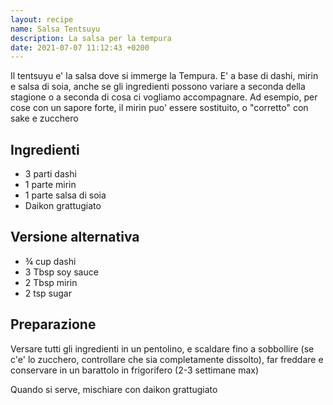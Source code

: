 ```yaml
---
layout: recipe
name: Salsa Tentsuyu
description: La salsa per la tempura
date: 2021-07-07 11:12:43 +0200
---
```


Il tentsuyu e' la salsa dove si immerge la Tempura. E' a base di dashi, mirin e salsa di soia, anche se gli ingredienti possono variare a seconda della stagione o a seconda di cosa ci vogliamo accompagnare. Ad esempio, per cose con un sapore forte, il mirin puo' essere sostituito, o "corretto" con sake e zucchero

## Ingredienti
- 3 parti dashi
- 1 parte mirin
- 1 parte salsa di soia
- Daikon grattugiato

## Versione alternativa
- ¾ cup dashi
- 3 Tbsp soy sauce
- 2 Tbsp mirin
- 2 tsp sugar

## Preparazione

Versare tutti gli ingredienti in un pentolino, e scaldare fino a sobbollire (se c'e' lo zucchero, controllare che sia completamente dissolto), far freddare e conservare in un barattolo in frigorifero (2-3 settimane max)

Quando si serve, mischiare con daikon grattugiato
